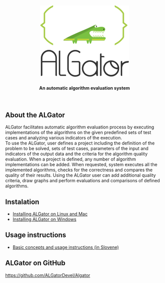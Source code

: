 <h1 align="center"><img src="doc/images/algator.png" alt="ALGator logo" /></h1>
<h4 align="center">An automatic algorithm evaluation system </h4>
<br>

## About the ALGator

ALGator facilitates automatic algorithm evaluation process by executing 
implementations of the algorithms on the given predefined sets of test cases
and analyzing various indicators of the execution.  
To use the ALGator, user defines a project including the definition of 
the problem to be solved, sets of test cases, parameters 
of the input and indicators of the output data  and the criteria for the 
algorithm quality evaluation. When a project is defined, any number of 
algorithm implementations can be added. When requested, system 
executes all the implemented algorithms, checks for the correctness 
and compares the quality of their results. Using the ALGator user can 
add additional quality criteria, draw graphs and perform evaluations and 
comparisons of defined algorithms. 

## Instalation 
- [Installing ALGator on Linux and Mac](/dist/htmldoc/install_linux.md)
- [Installing ALGator on Windows](/dist/htmldoc/install_windows.md)


## Usage instructions
- [Basic concepts and usage instructions (in Slovene)](https://htmlpreview.github.io/?https://github.com/ALGatorDevel/Algator/blob/master/dist/htmldoc/a_opis.html)


## ALGator on GitHub

  https://github.com/ALGatorDevel/Algator



